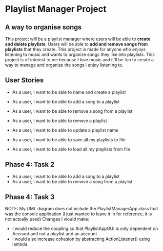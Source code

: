 # Playlist Manager Project

## A way to organise songs

This project will be a playlist manager where users will be able to **create and delete playlists**.
Users will be able to **add and remove songs from playlists** that they create.
This project is made for anyone who enjoys listening to music and wants to organize songs they like into playlists.
This project is of interest to me because I love music and it’ll be fun to create a way to manage and organize the songs I enjoy listening to.


## User Stories
- As a user, I want to be able to name and create a playlist
- As a user, I want to be able to add a song to a playlist
- As a user, I want to be able to remove a song from a playlist
- As a user, I want to be able to remove a playlist
- As a user, I want to be able to update a playlist name

- As a user, I want to be able to save all my playlists to file
- As a user, I want to be able to load all my playlists from file

## Phase 4: Task 2
- As a user, I want to be able to add a song to a playlist
- As a user, I want to be able to remove a song from a playlist

## Phase 4: Task 3
NOTE: My UML diagram does not include the PlaylistManagerApp class that was the console application
(I just wanted to leave it in for reference, it is not actually used)
Changes I would make:
- I would reduce the coupling so that PlaylistAppGUI is only dependent on Account and not a playlist and an account
- I would also increase cohesion by abstracting ActionListener() using lambda
